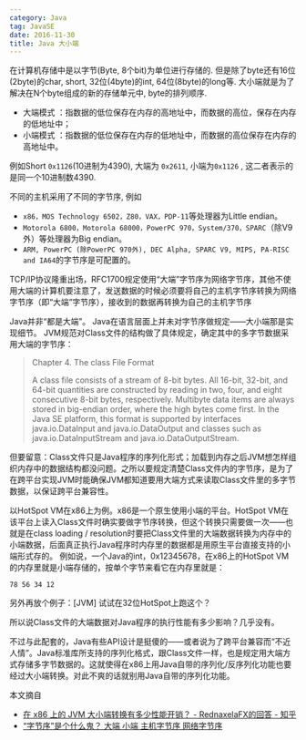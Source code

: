 ```yaml
---
category: Java
tag: JavaSE
date: 2016-11-30
title: Java 大小端
---
```


在计算机存储中是以字节(Byte, 8个bit)为单位进行存储的. 但是除了byte还有16位(2byte)的char, short, 32位(4byte)的int, 64位(8byte)的long等. 大小端就是为了解决在N个byte组成的新的存储单元中, byte的排列顺序.

* 大端模式 ：指数据的低位保存在内存的高地址中，而数据的高位，保存在内存的低地址中；
* 小端模式 ：指数据的低位保存在内存的低地址中，而数据的高位保存在内存的高地址中。

例如Short `0x1126`(10进制为4390), 大端为 `0x2611`, 小端为`0x1126` , 这二者表示的是同一个10进制数4390.

不同的主机采用了不同的字节序, 例如

* `x86，MOS Technology 6502，Z80，VAX，PDP-11`等处理器为Little endian。
* `Motorola 6800，Motorola 68000，PowerPC 970，System/370，SPARC`（除V9外）等处理器为Big endian。
* `ARM, PowerPC (除PowerPC 970外), DEC Alpha, SPARC V9, MIPS, PA-RISC and IA64`的字节序是可配置的。

TCP/IP协议隆重出场，RFC1700规定使用“大端”字节序为网络字节序，其他不使用大端的计算机要注意了，发送数据的时候必须要将自己的主机字节序转换为网络字节序（即“大端”字节序），接收到的数据再转换为自己的主机字节序


Java并非“都是大端”。
Java在语言层面上并未对字节序做规定——大小端那是实现细节。
JVM规范对Class文件的结构做了具体规定，确定其中的多字节数据采用大端的字节序：

> Chapter 4. The class File Format
>
> A class file consists of a stream of 8-bit bytes. All 16-bit, 32-bit, and 64-bit quantities are constructed by reading in two, four, and eight consecutive 8-bit bytes, respectively. Multibyte data items are always stored in big-endian order, where the high bytes come first. In the Java SE platform, this format is supported by interfaces java.io.DataInput and java.io.DataOutput and classes such as java.io.DataInputStream and java.io.DataOutputStream.

但要留意：Class文件只是Java程序的序列化形式；加载到内存之后JVM想怎样组织内存中的数据结构都没问题。之所以要规定清楚Class文件内的字节序，是为了在跨平台实现JVM时能确保JVM都知道要用大端方式来读取Class文件里的多字节数据，以保证跨平台兼容性。

以HotSpot VM在x86上为例。x86是一个原生使用小端的平台。HotSpot VM在该平台上读入Class文件时确实要做字节序转换，但这个转换只需要做一次——也就是在class loading / resolution时要把Class文件里的大端数据转换为内存中的小端数据，后面真正执行Java程序时内存里的数据都是用原生平台直接支持的小端形式存的。
例如说，一个Java的int，0x12345678，在x86上的HotSpot VM的内存里就是小端存储的，按单个字节来看它在内存里就是：

```
78 56 34 12
```

另外再放个例子：[JVM] 试试在32位HotSpot上跑这个？

所以说Class文件的大端数据对Java程序的执行性能有多少影响？几乎没有。

不过与此配套的，Java有些API设计是挺傻的——或者说为了跨平台兼容而“不近人情”。Java标准库所支持的序列化格式，跟Class文件一样，也是规定用大端方式存储多字节数据的。这就使得在x86上用Java自带的序列化/反序列化功能也要经过大小端转换。对此不爽的话就别用Java自带的序列化功能。

 本文摘自
 * [在 x86 上的 JVM 大小端转换有多少性能开销？ - RednaxelaFX的回答 - 知乎](https://www.zhihu.com/question/41263906/answer/91145060)
 * [“字节序”是个什么鬼？ 大端 小端 主机字节序 网络字节序](https://www.cnblogs.com/MYSQLZOUQI/p/5596690.html#:~:text=TCP%2FIP%E5%8D%8F%E8%AE%AE,%E5%B7%B1%E7%9A%84%E4%B8%BB%E6%9C%BA%E5%AD%97%E8%8A%82%E5%BA%8F%E3%80%82)